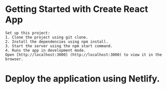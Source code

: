 # Getting Started with Create React App
    Set up this project:
    1. Clone the project using git clone.
    2. Install the dependencies using npm install.
    3. Start the server using the npm start command.
    4. Runs the app in development mode.
    Open [http://localhost:3000] (http://localhost:3000) to view it in the browser.

 # Deploy the application using Netlify.




